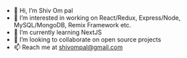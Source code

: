 - 👋 Hi, I’m Shiv Om pal
- 👀 I’m interested in working on React/Redux, Express/Node, MySQL/MongoDB, Remix Framework etc.
- 🌱 I’m currently learning NextJS
- 💞️ I’m looking to collaborate on open source projects
- 📫 Reach me at shivompal@gmail.com

<!---
shivompal/shivompal is a ✨ special ✨ repository because its `README.md` (this file) appears on your GitHub profile.
You can click the Preview link to take a look at your changes.
--->
